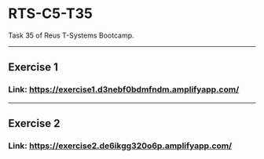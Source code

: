 # RTS-C5-T35
Task 35 of Reus T-Systems Bootcamp.

---------

## Exercise 1

### Link: https://exercise1.d3nebf0bdmfndm.amplifyapp.com/

---------

## Exercise 2

### Link: https://exercise2.de6ikgg320o6p.amplifyapp.com/
